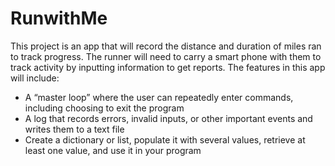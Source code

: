 ﻿# RunwithMe

This project is an app that will record the distance and duration of miles ran to track progress. The
runner will need to carry a smart phone with them to track activity by inputting information to get reports. The features
in this app will include:
* A “master loop” where the user can repeatedly enter commands, including choosing to exit the program
* A log that records errors, invalid inputs, or other important events and writes them to a text file
* Create a dictionary or list, populate it with several values, retrieve at least one value, and use it in your program